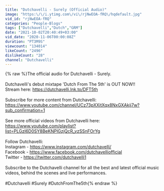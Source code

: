 ```yaml
---
title: "Dutchavelli - Surely (Official Audio)"
image: "https:\/\/i.ytimg.com\/vi\/rjNwEOA-fRQ\/hqdefault.jpg"
vid_id: "rjNwEOA-fRQ"
categories: "People-Blogs"
tags: ["Dutchavelli","Dutch","GRM"]
date: "2021-10-02T20:40:49+03:00"
vid_date: "2020-11-06T00:00:08Z"
duration: "PT3M9S"
viewcount: "134014"
likeCount: "2496"
dislikeCount: "28"
channel: "Dutchavelli"
---
```

{% raw %}The official audio for Dutchavelli - Surely.<br /><br />Dutchavelli's debut mixtape 'Dutch From The 5th' is OUT NOW!!<br />Stream here: <a rel="nofollow" target="blank" href="https://dutchavelli.lnk.to/DFT5th">https://dutchavelli.lnk.to/DFT5th</a><br /><br />Subscribe for more content from Dutchavelli: <a rel="nofollow" target="blank" href="https://www.youtube.com/channel/UCz73pXXitXqx8NxGXAkij7w?sub_confirmation=1">https://www.youtube.com/channel/UCz73pXXitXqx8NxGXAkij7w?sub_confirmation=1</a><br /><br />See more official videos from Dutchavelli here:<br /><a rel="nofollow" target="blank" href="https://www.youtube.com/playlist?list=PLGzI6D0SY8BeKNPlGzjQcR_vzSSnFOrYg">https://www.youtube.com/playlist?list=PLGzI6D0SY8BeKNPlGzjQcR_vzSSnFOrYg</a><br /><br />Follow Dutchavelli:<br />Instagram - <a rel="nofollow" target="blank" href="https://www.instagram.com/dutchavelli/">https://www.instagram.com/dutchavelli/</a><br />Facebook - <a rel="nofollow" target="blank" href="https://www.facebook.com/dutchavelliofficial">https://www.facebook.com/dutchavelliofficial</a><br />Twitter - <a rel="nofollow" target="blank" href="https://twitter.com/dutchavelli1">https://twitter.com/dutchavelli1</a> <br /><br />Subscribe to the Dutchavelli channel for all the best and latest official music videos, behind the scenes and live performances.<br /><br />#Dutchavelli #Surely #DutchFromThe5th{% endraw %}
